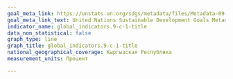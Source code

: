 ```yaml
---
goal_meta_link: https://unstats.un.org/sdgs/metadata/files/Metadata-09-0C-01.pdf
goal_meta_link_text: United Nations Sustainable Development Goals Metadata (pdf 663kB)
indicator_name: global_indicators.9-c-1-title
data_non_statistical: false
graph_type: line
graph_title: global_indicators.9-c-1-title
national_geographical_coverage: Кыргызская Республика
measurement_units: Процент

---
```

